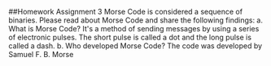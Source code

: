 ##Homework Assignment 3
Morse Code is considered a sequence of binaries. Please read about Morse Code and share the following findings:
a. What is Morse Code?
It's a method of sending messages by using a series of electronic pulses.  The short pulse is called a dot and the long pulse is called a dash.
b. Who developed Morse Code?
The code was developed by Samuel F. B. Morse